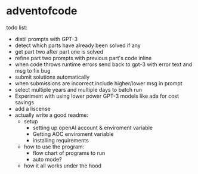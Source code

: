 # adventofcode


todo list:
 - distil prompts with GPT-3
 - detect which parts have already been solved if any
 - get part two after part one is solved
 - refine part two prompts with previous part's code inline
 - when code throws runtime errors send back to gpt-3 with error text and msg to fix bug
 - submit solutions automatically
 - when submissions are incorrect include higher/lower msg in prompt
 - select multiple years and multiple days to batch run
 - Experiment with using lower power GPT-3 models like ada for cost savings
 - add a liscense
 - actually write a good readme:
   - setup
     - setting up openAI account & enviroment variable
     - Getting AOC enviroment variable
     - installing requirements
   - how to use the program:
     - flow chart of programs to run
     - auto mode?
   - how it all works under the hood